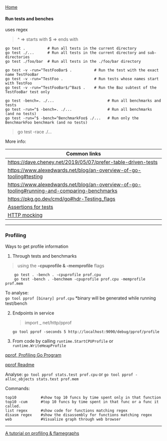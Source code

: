 [Home](../Readme.md)

#### Run tests and benches

uses regex 
> ^ => starts with
> $ => ends with

````
go test .          # Run all tests in the current directory
go test ./...      # Run all tests in the current directory and sub-directories
go test ./foo/bar  # Run all tests in the ./foo/bar directory
````
  


````
go test -v -run=^TestFooBar$ .          # Run the test with the exact name TestFooBar
go test -v -run=^TestFoo .              # Run tests whose names start with TestFoo
go test -v -run=^TestFooBar$/^Baz$ .    # Run the Baz subtest of the TestFooBar test only

go test -bench=. ./...                        # Run all benchmarks and tests
go test -run=^$ -bench=. ./...                # Run all benchmarks (and no tests)
go test -run=^$ -bench=^BenchmarkFoo$ ./...   # Run only the BenchmarkFoo benchmark (and no tests)
````
> go test -race ./...
        
More info:
        
        
        
        
| Common links |
| ----------- |
|https://dave.cheney.net/2019/05/07/prefer-table-driven-tests|
|https://www.alexedwards.net/blog/an-overview-of-go-tooling#testing|
|https://www.alexedwards.net/blog/an-overview-of-go-tooling#running-and-comparing-benchmarks|
|https://pkg.go.dev/cmd/go#hdr-Testing_flags|
|[Assertions for tests](https://github.com/stretchr/testify) <br/>|
|[HTTP mocking](https://github.com/h2non/gock)    <br/>   |

<hr/>

### Profiling

Ways to get profile information

1. Through tests and benchmarks
>using the **-cpuprofile & -memprofile** flags

````
    go test . -bench . -cpuprofile prof.cpu
    go test -bench . -benchmem -cpuprofile prof.cpu -memprofile prof.mem
````
To analyse:    
 `go tool pprof [binary] prof.cpu`
    *binary will be generated while running test/bench

2. Endpoints in  service
    > import _ net/http/pprof

    `go tool pprof -seconds 5 http://localhost:9090/debug/pprof/profile`


3. From code
    by calling `runtime.StartCPUProfile` or `runtime.WriteHeapProfile`
    
    
[pprof, Profiling Go Program](https://pkg.go.dev/runtime/pprof#hdr-Profiling_a_Go_program)

[pprof Readme](https://github.com/google/pprof/blob/master/doc/README.md)

Analyse:
`go tool pprof stats.test prof.cpu`
or
`go tool pprof -alloc_objects stats.test prof.mem`

Commands:
````
top10           #show top 10 funcs by time spent only in that function
top10 -cum      #top 10 funcs by time spent in that func or a func it called.
list regex      #show code for functions matching regex
disasm regex    #show the disassembly for functions matching regex
web             #Visualize graph through web browser
````
<hr/>

[A tutorial on profiling & flamegraphs](https://www.matoski.com/article/golang-profiling-flamegraphs/)
